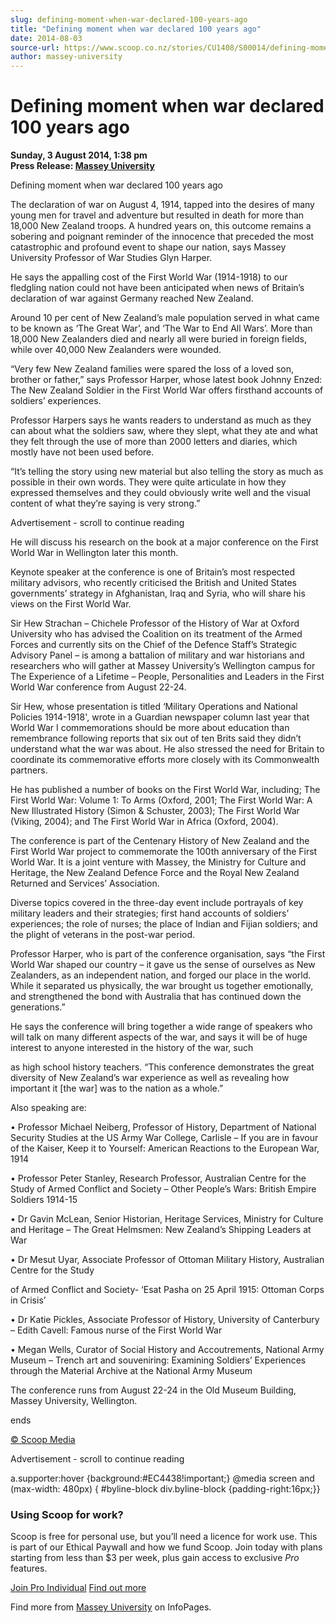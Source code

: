 ```yaml
---
slug: defining-moment-when-war-declared-100-years-ago
title: "Defining moment when war declared 100 years ago"
date: 2014-08-03
source-url: https://www.scoop.co.nz/stories/CU1408/S00014/defining-moment-when-war-declared-100-years-ago.htm
author: massey-university
---
```

Defining moment when war declared 100 years ago
===============================================

**Sunday, 3 August 2014, 1:38 pm**  
**Press Release: [Massey University](https://info.scoop.co.nz/Massey_University)**

Defining moment when war declared 100 years ago

  
The declaration of war on August 4, 1914, tapped into the desires of many young men for travel and adventure but resulted in death for more than 18,000 New Zealand troops. A hundred years on, this outcome remains a sobering and poignant reminder of the innocence that preceded the most catastrophic and profound event to shape our nation, says Massey University Professor of War Studies Glyn Harper.

He says the appalling cost of the First World War (1914-1918) to our fledgling nation could not have been anticipated when news of Britain’s declaration of war against Germany reached New Zealand.

Around 10 per cent of New Zealand’s male population served in what came to be known as ‘The Great War’, and ‘The War to End All Wars’. More than 18,000 New Zealanders died and nearly all were buried in foreign fields, while over 40,000 New Zealanders were wounded.

“Very few New Zealand families were spared the loss of a loved son, brother or father,” says Professor Harper, whose latest book Johnny Enzed: The New Zealand Soldier in the First World War offers firsthand accounts of soldiers’ experiences.

Professor Harpers says he wants readers to understand as much as they can about what the soldiers saw, where they slept, what they ate and what they felt through the use of more than 2000 letters and diaries, which mostly have not been used before.

“It’s telling the story using new material but also telling the story as much as possible in their own words. They were quite articulate in how they expressed themselves and they could obviously write well and the visual content of what they’re saying is very strong.”

Advertisement - scroll to continue reading





He will discuss his research on the book at a major conference on the First World War in Wellington later this month.

Keynote speaker at the conference is one of Britain’s most respected military advisors, who recently criticised the British and United States governments’ strategy in Afghanistan, Iraq and Syria, who will share his views on the First World War.

  
Sir Hew Strachan – Chichele Professor of the History of War at Oxford University who has advised the Coalition on its treatment of the Armed Forces and currently sits on the Chief of the Defence Staff’s Strategic Advisory Panel – is among a battalion of military and war historians and researchers who will gather at Massey University’s Wellington campus for The Experience of a Lifetime – People, Personalities and Leaders in the First World War conference from August 22-24.

Sir Hew, whose presentation is titled ‘Military Operations and National Policies 1914-1918', wrote in a Guardian newspaper column last year that World War I commemorations should be more about education than remembrance following reports that six out of ten Brits said they didn’t understand what the war was about. He also stressed the need for Britain to coordinate its commemorative efforts more closely with its Commonwealth partners.

He has published a number of books on the First World War, including; The First World War: Volume 1: To Arms (Oxford, 2001; The First World War: A New Illustrated History (Simon & Schuster, 2003); The First World War (Viking, 2004); and The First World War in Africa (Oxford, 2004).

The conference is part of the Centenary History of New Zealand and the First World War project to commemorate the 100th anniversary of the First World War. It is a joint venture with Massey, the Ministry for Culture and Heritage, the New Zealand Defence Force and the Royal New Zealand Returned and Services’ Association.

Diverse topics covered in the three-day event include portrayals of key military leaders and their strategies; first hand accounts of soldiers’ experiences; the role of nurses; the place of Indian and Fijian soldiers; and the plight of veterans in the post-war period.

Professor Harper, who is part of the conference organisation, says “the First World War shaped our country – it gave us the sense of ourselves as New Zealanders, as an independent nation, and forged our place in the world. While it separated us physically, the war brought us together emotionally, and strengthened the bond with Australia that has continued down the generations.”

He says the conference will bring together a wide range of speakers who will talk on many different aspects of the war, and says it will be of huge interest to anyone interested in the history of the war, such

as high school history teachers. “This conference demonstrates the great diversity of New Zealand’s war experience as well as revealing how important it \[the war\] was to the nation as a whole.”

Also speaking are:

• Professor Michael Neiberg, Professor of History, Department of National Security Studies at the US Army War College, Carlisle – If you are in favour of the Kaiser, Keep it to Yourself: American Reactions to the European War, 1914

• Professor Peter Stanley, Research Professor, Australian Centre for the Study of Armed Conflict and Society – Other People’s Wars: British Empire Soldiers 1914-15

• Dr Gavin McLean, Senior Historian, Heritage Services, Ministry for Culture and Heritage – The Great Helmsmen: New Zealand’s Shipping Leaders at War

• Dr Mesut Uyar, Associate Professor of Ottoman Military History, Australian Centre for the Study

of Armed Conflict and Society- ‘Esat Pasha on 25 April 1915: Ottoman Corps in Crisis’

• Dr Katie Pickles, Associate Professor of History, University of Canterbury – Edith Cavell: Famous nurse of the First World War

• Megan Wells, Curator of Social History and Accoutrements, National Army Museum – Trench art and souveniring: Examining Soldiers’ Experiences through the Material Archive at the National Army Museum

The conference runs from August 22-24 in the Old Museum Building, Massey University, Wellington.

ends

[© Scoop Media](http://www.scoop.co.nz/about/terms.html)  

Advertisement - scroll to continue reading



a.supporter:hover {background:#EC4438!important;} @media screen and (max-width: 480px) { #byline-block div.byline-block {padding-right:16px;}}

### Using Scoop for work?

Scoop is free for personal use, but you’ll need a licence for work use. This is part of our Ethical Paywall and how we fund Scoop. Join today with plans starting from less than $3 per week, plus gain access to exclusive _Pro_ features.  
  
[Join Pro Individual](https://pro.scoop.co.nz/Individual/?from=ProIn24) [Find out more](https://pro.scoop.co.nz/using-scoop-for-work/?from=ProIn24)

Find more from [Massey University](https://info.scoop.co.nz/Massey_University) on InfoPages.